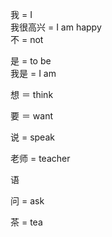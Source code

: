 我 = I  
我很高兴 = I am happy  
不 = not  

是 = to be  
我是 = I am

想 ＝ think

要 ＝ want

说 = speak

老师 = teacher  

语  

问 = ask

茶 = tea  
